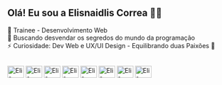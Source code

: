 ## Olá! Eu sou a Elisnaidlis Correa 🖐🏽

  🔭 Trainee - Desenvolvimento Web  
  🌱 Buscando desvendar os segredos do mundo da programação  
  ⚡ Curiosidade: Dev Web e UX/UI Design - Equilibrando duas Paixões 💜  


<div style="disply: inline_block"><br/>
    <img align:"center" alt="Elis-HTML5" height="27" width="37" src="https://cdn.jsdelivr.net/gh/devicons/devicon/icons/html5/html5-original.svg"/>
    <img align:"center" alt="Elis-CSS3" height="27" width="37" src="https://cdn.jsdelivr.net/gh/devicons/devicon/icons/css3/css3-original.svg"/>
    <img align:"center" alt="Elis-JavaScript" height="27" width="37" src="https://cdn.jsdelivr.net/gh/devicons/devicon/icons/javascript/javascript-original.svg"/>
    <img align:"center" alt="Elis-TypeScript" height="27" width="37" src="https://cdn.jsdelivr.net/gh/devicons/devicon/icons/typescript/typescript-original.svg"/>
    <img align:"center" alt="Elis-Angular" height="27" width="37" src="https://cdn.jsdelivr.net/gh/devicons/devicon/icons/angularjs/angularjs-original.svg"/>
    <img align:"center" alt="Elis-Figma" height="27" width="37" src="https://cdn.jsdelivr.net/gh/devicons/devicon/icons/figma/figma-original.svg"/>
    <img align:"center" alt="Elis-Photoshop" height="27" width="37" src="https://cdn.jsdelivr.net/gh/devicons/devicon@latest/icons/photoshop/photoshop-original.svg"/>
    <img align:"center" alt="Elis-Illustrator" height="27" width="37" src="https://cdn.jsdelivr.net/gh/devicons/devicon@latest/icons/illustrator/illustrator-plain.svg"/>
</div>




